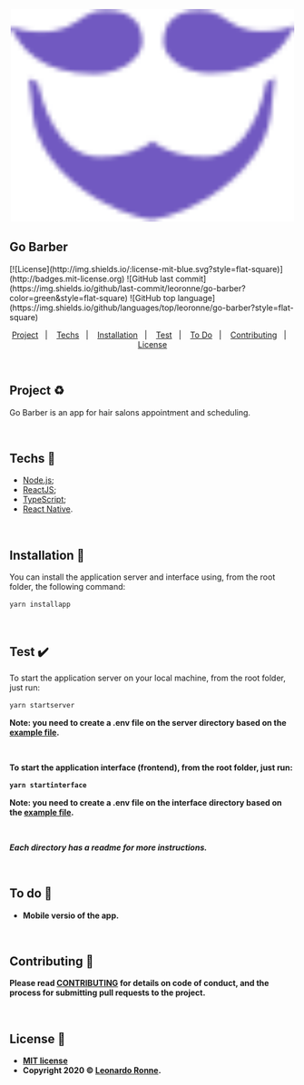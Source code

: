 <p align="center">
  <img src="/assets/img/logo-interna.svg" width="500px"/>
</p>

<h2>Go Barber</h2>
[![License](http://img.shields.io/:license-mit-blue.svg?style=flat-square)](http://badges.mit-license.org)
![GitHub last commit](https://img.shields.io/github/last-commit/leoronne/go-barber?color=green&style=flat-square)
![GitHub top language](https://img.shields.io/github/languages/top/leoronne/go-barber?style=flat-square)

<br>

<p align="center">
  <a href="#project-recycle">Project</a>&nbsp;&nbsp;&nbsp;|&nbsp;&nbsp;&nbsp;
  <a href="#techs-rocket">Techs</a>&nbsp;&nbsp;&nbsp;|&nbsp;&nbsp;&nbsp;
  <a href="#installation-wrench">Installation</a>&nbsp;&nbsp;&nbsp;|&nbsp;&nbsp;&nbsp;
  <a href="#test-heavy_check_mark">Test</a>&nbsp;&nbsp;&nbsp;|&nbsp;&nbsp;&nbsp;
  <a href="#to-do-newspaper">To Do</a>&nbsp;&nbsp;&nbsp;|&nbsp;&nbsp;&nbsp;
  <a href="#contributing-">Contributing</a>&nbsp;&nbsp;&nbsp;|&nbsp;&nbsp;&nbsp;
  <a href="#license-memo">License</a>
</p>

<br>

## Project :recycle:

Go Barber is an app for hair salons appointment and scheduling.

<br>

## Techs :rocket:

- [Node.js](https://nodejs.org/en/);
- [ReactJS](https://reactjs.org);
- [TypeScript](https://www.typescriptlang.org/);
- [React Native](https://facebook.github.io/react-native/).

<br>

## Installation :wrench:

You can install the application server and interface using, from the root folder, the following command:

```sh
yarn installapp
```

<br>

## Test :heavy_check_mark:

To start the application server on your local machine, from the root folder, just run:

```sh
yarn startserver
```

<strong>Note: you need to create a .env file on the server directory based on the [example file](<https://github.com/leoronne/go-barber/blob/master/server/.env%20(example).txt>).

<br>

To start the application interface (frontend), from the root folder, just run:

```sh
yarn startinterface
```

<strong>Note: you need to create a .env file on the interface directory based on the [example file](<https://github.com/leoronne/go-barber/blob/master/interface/.env%20(example).txt>).

<br>

<i>Each directory has a readme for more instructions.</i>

<br>

## To do :newspaper:

- Mobile versio of the app.

<br>

## Contributing 🤔

Please read [CONTRIBUTING](https://github.com/leoronne/go-barber/blob/master/CONTRIBUTING.md) for details on code of conduct, and the process for submitting pull requests to the project.

<br>

## License :memo:

- **[MIT license](https://github.com/leoronne/go-barber/blob/master/LICENSE)**
- Copyright 2020 © <a href="https://github.com/leoronne" target="_blank">Leonardo Ronne</a>.

##

